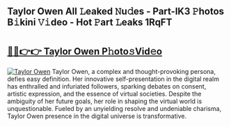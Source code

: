 ## Taylor Owen All 𝙻eaked 𝙽u𝚍es - Part-IK3 𝙿hotos B𝚒kini 𝚅𝚒deo - Hot 𝙿art 𝙻eaks 1RqFT

# <h2><a href="http://ld3el6.urlbe.top/?page=Taylor+Owen">🔗🔗👉👉 Taylor Owen P𝚑oto𝚜Vid𝚎o</a></h2>

[![Taylor Owen](https://i.imgur.com/eBuTRDB.gif)](http://ld3el6.urlbe.top/?page=Taylor+Owen)
Taylor Owen, a complex and thought-provoking persona, defies easy definition. Her innovative self-presentation in the digital realm has enthralled and infuriated followers, sparking debates on consent, artistic expression, and the essence of virtual societies. Despite the ambiguity of her future goals, her role in shaping the virtual world is unquestionable. Fueled by an unyielding resolve and undeniable charisma, Taylor Owen presence in the digital universe is transformative.

